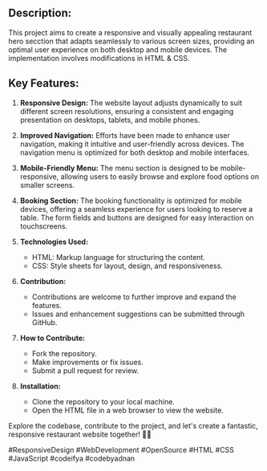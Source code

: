 ## Description:
This project aims to create a responsive and visually appealing restaurant hero secction  that adapts seamlessly to various screen sizes, providing an optimal user experience on both desktop and mobile devices. The implementation involves modifications in HTML & CSS.

## Key Features:
1. **Responsive Design:** The website layout adjusts dynamically to suit different screen resolutions, ensuring a consistent and engaging presentation on desktops, tablets, and mobile phones.

2. **Improved Navigation:** Efforts have been made to enhance user navigation, making it intuitive and user-friendly across devices. The navigation menu is optimized for both desktop and mobile interfaces.

3. **Mobile-Friendly Menu:** The menu section is designed to be mobile-responsive, allowing users to easily browse and explore food options on smaller screens.

4. **Booking Section:** The booking functionality is optimized for mobile devices, offering a seamless experience for users looking to reserve a table. The form fields and buttons are designed for easy interaction on touchscreens.

5. **Technologies Used:**
   - HTML: Markup language for structuring the content.
   - CSS: Style sheets for layout, design, and responsiveness.

6. **Contribution:**
   - Contributions are welcome to further improve and expand the features.
   - Issues and enhancement suggestions can be submitted through GitHub.

7. **How to Contribute:**
   - Fork the repository.
   - Make improvements or fix issues.
   - Submit a pull request for review.

8. **Installation:**
   - Clone the repository to your local machine.
   - Open the HTML file in a web browser to view the website.

Explore the codebase, contribute to the project, and let's create a fantastic, responsive restaurant website together! 🚀✨

#ResponsiveDesign #WebDevelopment #OpenSource #HTML #CSS #JavaScript #codeifya #codebyadnan
